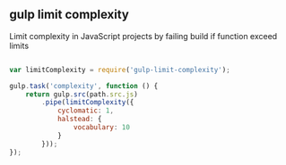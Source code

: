 gulp limit complexity
-----------------------

Limit complexity in JavaScript projects by failing build if function exceed limits

```JavaScript

var limitComplexity = require('gulp-limit-complexity');

gulp.task('complexity', function () {
    return gulp.src(path.src.js)
        .pipe(limitComplexity({
            cyclomatic: 1,
            halstead: {
                vocabulary: 10
            }
        }));
});

```